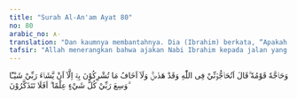 ```yaml
---
title: "Surah Al-An'am Ayat 80"
no: 80
arabic_no: ٨٠
translation: "Dan kaumnya membantahnya. Dia (Ibrahim) berkata, “Apakah kamu hendak membantahku tentang Allah, padahal Dia benar-benar telah memberi petunjuk kepadaku? Aku tidak takut kepada (malapetaka dari) apa yang kamu persekutukan dengan Allah, kecuali Tuhanku menghendaki sesuatu. Ilmu Tuhanku meliputi segala sesuatu. Tidakkah kamu dapat mengambil pelajaran?"
tafsir: "Allah menerangkan bahwa ajakan Nabi Ibrahim kepada jalan yang benar mendapat tantangan yang berat dari kaumnya.\n\nIbrahim dibantah oleh kaumnya pada waktu beliau menyampaikan agama tauhid karena Nabi Ibrahim mengemukakan kesalahan agama mereka yang menyembah berhala dan mendewakan bintang-bintang.\n\nBukti-bukti yang dikemukakan oleh Ibrahim itu melemahkan, bahkan membatalkan akidah mereka, karena akidah mereka hanyalah didasarkan pada taklid kepada nenek moyang mereka. Itulah sebabnya Ibrahim menanyakan kepada mereka mengapa mereka menolak agama tauhid, padahal Ibrahim telah mengemukakan dalil-dalil kebenaran agama tauhid sesuai dengan petunjuk-petunjuk Allah dan keyakinan Ibrahim sendiri. Bukankah mereka mengetahui bahwa berhala dan bintang-bintang yang mereka puja itu mempunyai kekurangan sedangkan Pencipta jagat raya dan isinya adalah Mahasempurna. Mereka seharusnya tidak menyembah tuhan yang mempunyai sifat kekurangan. Kemudian Nabi Ibrahim menegaskan pendiriannya terhadap bantahan mereka itu yaitu beliau tidak gentar menghadapi malapetaka dan akibat dari mengingkari berhala. Karena sembahan mereka adalah benda mati yang tidak dapat menolak madarat dan tidak dapat pula memberikan manfaat. Tantangan Nabi Ibrahim merupakan jawaban terhadap sikap orang-orang musyrik yang menakut-nakuti Ibrahim akan mendapat bencana sebab mengingkari sesembahan mereka, seperti dialami Nabi Hud ketika menghadapi kaumnya, firman Allah:\n\nKami hanya mengatakan bahwa sebagian sesembahan kami telah menimpakan penyakit gila atas dirimu. (Hud/11: 54)\n\nBagaimana sembahan-sembahan mereka akan menimpakan bencana kepadanya padahal sembahan-sembahan itu tidak dapat melihat dan tidak dapat mendengar, tidak dapat menjadi perantara dan juga tidak dapat memberikan syafa'at, terkecuali apabila Allah menghendaki bencana yang timbul karena patung itu. Kalau memang demikian berhala-berhala dan bintang-bintang itu, niscaya memberikan pengaruh jelek terhadap seseorang. Tetapi bukan karena pengaruh dari berhala-berhala dan bintang-bintang itu melainkan semata-mata hanya karena kekuasaan Allah. Segala bencana yang menimpa manusia dari mana pun datangnya hanya karena kehendak Allah dan Ilmu-Nya.\n\nPada akhir ayat ini Allah memberikan alasan dari pengecualian yang terdapat dalam ayat ini yaitu Allah mempunyai pengetahuan yang sangat luas, meliputi semua yang ada."
---
```

وَحَاۤجَّهٗ قَوْمُهٗ ۗقَالَ اَتُحَاۤجُّوْۤنِّيْ فِى اللّٰهِ وَقَدْ هَدٰىنِۗ وَلَآ اَخَافُ مَا تُشْرِكُوْنَ بِهٖٓ اِلَّآ اَنْ يَّشَاۤءَ رَبِّيْ شَيْـًٔا ۗوَسِعَ رَبِّيْ كُلَّ شَيْءٍ عِلْمًا ۗ اَفَلَا تَتَذَكَّرُوْنَ 